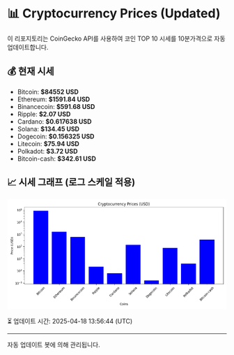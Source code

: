 
# 📊 Cryptocurrency Prices (Updated)

이 리포지토리는 CoinGecko API를 사용하여 코인 TOP 10 시세를 10분가격으로 자동 업데이트합니다.

## 💰 현재 시세
- Bitcoin: **$84552 USD**
- Ethereum: **$1591.84 USD**
- Binancecoin: **$591.68 USD**
- Ripple: **$2.07 USD**
- Cardano: **$0.617638 USD**
- Solana: **$134.45 USD**
- Dogecoin: **$0.156325 USD**
- Litecoin: **$75.94 USD**
- Polkadot: **$3.72 USD**
- Bitcoin-cash: **$342.61 USD**

## 📈 시세 그래프 (로그 스케일 적용)
![Crypto Prices](crypto_prices.png)

⏳ 업데이트 시간: 2025-04-18 13:56:44 (UTC)

---
자동 업데이트 봇에 의해 관리됩니다.
